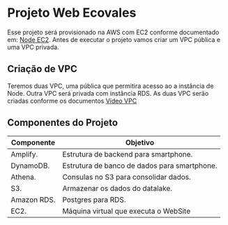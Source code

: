 # Projeto Web Ecovales

Esse projeto será provisionado na AWS com EC2 conforme documentado em: [Node EC2](https://www.clickittech.com/devops/deploy-nodejs-app-to-aws/). Antes de executar o projeto vamos criar um VPC pública e uma VPC privada.

## Criação de VPC

Teremos duas VPC, uma pública que permitira acesso ao a instância de Node. Outra VPC será privada com instância RDS. As duas VPC serão criadas conforme os documentos [Vídeo VPC](https://www.youtube.com/watch?v=3okhljXN9aA)



## Componentes do Projeto

| Componente          |  Objetivo                                    |
| ------------------- | -------------------------------------------  |
|  Amplify.           |  Estrutura de backend para smartphone.       |
|  DynamoDB.          |  Estrutura de banco de dados para smartphone.|
|  Athena.            |  Consulas no S3  para consolidar dados.      |  
|  S3.                |  Armazenar os dados do datalake.             |
|  Amazon RDS.        |  Postgres para RDS.                          |
|  EC2.               |  Máquina virtual que executa o WebSite       |  
